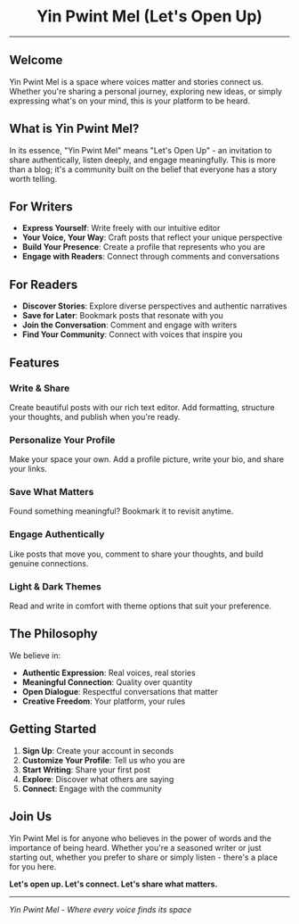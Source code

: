 <div align="center">

  
  # Yin Pwint Mel (Let's Open Up)
---
    
    
  
</div>

## Welcome

Yin Pwint Mel is a space where voices matter and stories connect us. Whether you're sharing a personal journey, exploring new ideas, or simply expressing what's on your mind, this is your platform to be heard.

## What is Yin Pwint Mel?

In its essence, "Yin Pwint Mel" means "Let's Open Up" - an invitation to share authentically, listen deeply, and engage meaningfully. This is more than a blog; it's a community built on the belief that everyone has a story worth telling.

## For Writers

- **Express Yourself**: Write freely with our intuitive editor
- **Your Voice, Your Way**: Craft posts that reflect your unique perspective
- **Build Your Presence**: Create a profile that represents who you are
- **Engage with Readers**: Connect through comments and conversations

## For Readers

- **Discover Stories**: Explore diverse perspectives and authentic narratives
- **Save for Later**: Bookmark posts that resonate with you
- **Join the Conversation**: Comment and engage with writers
- **Find Your Community**: Connect with voices that inspire you

## Features

### Write & Share
Create beautiful posts with our rich text editor. Add formatting, structure your thoughts, and publish when you're ready.

### Personalize Your Profile
Make your space your own. Add a profile picture, write your bio, and share your links.

### Save What Matters
Found something meaningful? Bookmark it to revisit anytime.

### Engage Authentically
Like posts that move you, comment to share your thoughts, and build genuine connections.

### Light & Dark Themes
Read and write in comfort with theme options that suit your preference.

## The Philosophy

We believe in:
- **Authentic Expression**: Real voices, real stories
- **Meaningful Connection**: Quality over quantity
- **Open Dialogue**: Respectful conversations that matter
- **Creative Freedom**: Your platform, your rules

## Getting Started

1. **Sign Up**: Create your account in seconds
2. **Customize Your Profile**: Tell us who you are
3. **Start Writing**: Share your first post
4. **Explore**: Discover what others are saying
5. **Connect**: Engage with the community

## Join Us

Yin Pwint Mel is for anyone who believes in the power of words and the importance of being heard. Whether you're a seasoned writer or just starting out, whether you prefer to share or simply listen - there's a place for you here.

**Let's open up. Let's connect. Let's share what matters.**

---

*Yin Pwint Mel - Where every voice finds its space*

